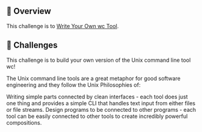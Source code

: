 ## 🔭 Overview

This challenge is to [Write Your Own wc Tool](https://codingchallenges.fyi/challenges/challenge-wc/).

## 🔭 Challenges

This challenge is to build your own version of the Unix command line tool wc!

The Unix command line tools are a great metaphor for good software engineering and they follow the Unix Philosophies of:

Writing simple parts connected by clean interfaces - each tool does just one thing and provides a simple CLI that handles text input from either files or file streams.
Design programs to be connected to other programs - each tool can be easily connected to other tools to create incredibly powerful compositions.
